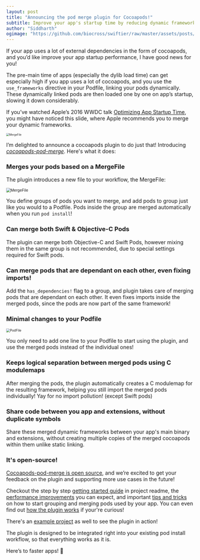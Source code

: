 ```yaml
---
layout: post
title: "Announcing the pod merge plugin for Cocoapods!"
subtitle: Improve your app's startup time by reducing dynamic frameworks
author: "Siddharth"
ogimage: "https://github.com/biocross/swiftier/raw/master/assets/posts/pod_merge/logo.png"
---
```


If your app uses a lot of external dependencies in the form of cocoapods, and you’d like improve your app startup performance, I have good news for you!

The pre-main time of apps (especially the dylib load time) can get especially high if you app uses a lot of cocoapods, and you use the `use_frameworks` directive in your Podfile, linking your pods dynamically. These dynamically linked pods are then loaded one by one on app’s startup, slowing it down considerably.

If you’ve watched Apple’s 2016 WWDC talk [Optimizing App Startup Time](https://developer.apple.com/videos/play/wwdc2016/406), you might have noticed this slide, where Apple recommends you to merge your dynamic frameworks.

<img src="{{site.url}}/assets/posts/pod_merge/apple_dylib_merged.png" alt="MergeFile" style="zoom:50%;" />

I’m delighted to announce a cocoapods plugin to do just that! Introducing [_cocoapods-pod-merge_](https://github.com/grab/cocoapods-pod-merge). Here's what it does:

### Merges your pods based on a MergeFile
The plugin introduces a new file to your workflow, the MergeFile:

<img src="{{site.url}}/assets/posts/pod_merge/mergefile.png" alt="MergeFile" style="zoom:72%;" />

You define groups of pods you want to merge, and add pods to group just like you would to a Podfile. Pods inside the group are merged automatically when you run `pod install`!

### Can merge both Swift & Objective-C Pods

The plugin can merge both Objective-C and Swift Pods, however mixing them  in the same group is not recommended, due to special settings required for Swift pods.

### Can merge pods that are dependant on each other, even fixing imports!

Add the `has_dependencies!` flag to a group, and plugin takes care of merging pods that are dependant on each other. It even fixes imports inside the merged pods, since the pods are now part of the same framework! 

### Minimal changes to your Podfile

<img src="{{site.url}}/assets/posts/pod_merge/podfile.png" alt="PodFile" style="zoom:62%;" />

You only need to add one line to your Podfile to start using the plugin, and use the merged pods instead of the individual ones!

### Keeps logical separation between merged pods using C modulemaps

After merging the pods, the plugin automatically creates a C modulemap for the resulting framework, helping you still import the merged pods individually! Yay for no import pollution! (except Swift pods)

### Share code between you app and extensions, without duplicate symbols

Share these merged dynamic frameworks between your app's main binary and extensions, without creating multiple copies of the merged cocoapods within them unlike static linking.

### It's open-source!

[Cocoapods-pod-merge is open source](https://github.com/grab/cocoapods-pod-merge), and we’re excited to get your feedback on the plugin and supporting more use cases in the future!

Checkout the step by step [getting started guide](https://github.com/grab/cocoapods-pod-merge#installation) in project readme, the [performance improvements](https://github.com/grab/cocoapods-pod-merge/blob/master/wiki/benchmarks.md) you can expect, and important [tips and tricks](https://github.com/grab/cocoapods-pod-merge#tips) on how to start grouping and merging pods used by your app. You can even find out [how the plugin works](https://github.com/grab/cocoapods-pod-merge/blob/master/wiki/inner_workings.md) if your're curious!

There's an [example project](https://github.com/grab/cocoapods-pod-merge/tree/master/PodMergeExample)  as well to see the plugin in action! 

The plugin is designed to be integrated right into your existing pod install workflow, so that everything works as it is.

Here’s to faster apps! 🍻
